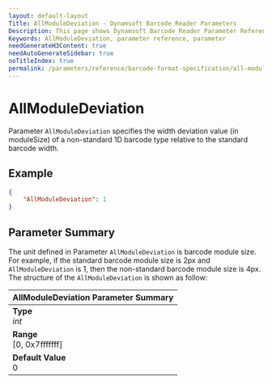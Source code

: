 ```yaml
---
layout: default-layout
Title: AllModuleDeviation - Dynamsoft Barcode Reader Parameters
Description: This page shows Dynamsoft Barcode Reader Parameter Reference for AllModuleDeviation.
Keywords: AllModuleDeviation, parameter reference, parameter
needGenerateH3Content: true
needAutoGenerateSidebar: true
noTitleIndex: true
permalink: /parameters/reference/barcode-format-specification/all-module-deviation.html
---
```


# AllModuleDeviation

Parameter `AllModuleDeviation` specifies the width deviation value (in moduleSize) of a non-standard 1D barcode type relative to the standard barcode width.
## Example

```json
{
    "AllModuleDeviation": 1
}
```

## Parameter Summary

The unit defined in Parameter `AllModuleDeviation` is barcode module size. For example, if the standard barcode module size is 2px and `AllModuleDeviation` is 1, then the non-standard barcode module size is 4px. The structure of the `AllModuleDeviation` is shown as follow:

| AllModuleDeviation Parameter Summary |
| :--------------------------------- |
| **Type**<br>*int* |
| **Range**<br>[0, 0x7fffffff] |
| **Default Value**<br>0 |
